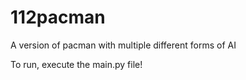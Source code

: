 # 112pacman
A version of pacman with multiple different forms of AI

To run, execute the main.py file!
